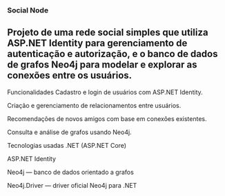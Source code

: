 ### Social Node
## Projeto de uma rede social simples que utiliza ASP.NET Identity para gerenciamento de autenticação e autorização, e o banco de dados de grafos Neo4j para modelar e explorar as conexões entre os usuários.

Funcionalidades
Cadastro e login de usuários com ASP.NET Identity.

Criação e gerenciamento de relacionamentos entre usuários.

Recomendações de novos amigos com base em conexões existentes.

Consulta e análise de grafos usando Neo4j.

Tecnologias usadas
.NET (ASP.NET Core)

ASP.NET Identity

Neo4j — banco de dados orientado a grafos

Neo4j.Driver — driver oficial Neo4j para .NET
